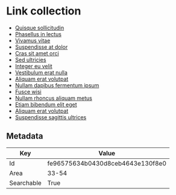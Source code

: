 # Link collection

- [Quisque sollicitudin](https://www.google.com/search?q=somequeryhere)
- [Phasellus in lectus](https://www.google.com/search?q=somequeryhere)
- [Vivamus vitae](https://www.google.com/search?q=somequeryhere)
- [Suspendisse at dolor](https://www.google.com/search?q=somequeryhere)
- [Cras sit amet orci](https://www.google.com/search?q=somequeryhere)
- [Sed ultricies](https://www.google.com/search?q=somequeryhere)
- [Integer eu velit](https://www.google.com/search?q=somequeryhere)
- [Vestibulum erat nulla](https://www.google.com/search?q=somequeryhere)
- [Aliquam erat volutpat](https://www.google.com/search?q=somequeryhere)
- [Nullam dapibus fermentum ipsum](https://www.google.com/search?q=somequeryhere)
- [Fusce wisi](https://www.google.com/search?q=somequeryhere)
- [Nullam rhoncus aliquam metus](https://www.google.com/search?q=somequeryhere)
- [Etiam bibendum elit eget](https://www.google.com/search?q=somequeryhere)
- [Aliquam erat volutpat](https://www.google.com/search?q=somequeryhere)
- [Suspendisse sagittis ultrices](https://www.google.com/search?q=somequeryhere)

## Metadata

| Key | Value |
| - | - |
| Id | fe96575634b0430d8ceb4643e130f8e0 |
| Area | 33-54 |
| Searchable | True |
